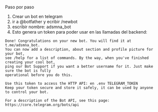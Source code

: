Paso por paso

1. Crear un bot en telegram
2. ir a @botfather y ecribir /newbot
3. escribir nombre: adsmna_bot
4. Esto genera un token para poder usar en las llamadas del backend:

```
Done! Congratulations on your new bot. You will find it at t.me/adsmna_bot.
You can now add a description, about section and profile picture for your bot,
see /help for a list of commands. By the way, when you've finished creating your cool bot,
ping our Bot Support if you want a better username for it. Just make sure the bot is fully
operational before you do this.

Use this token to access the HTTP API: en .env TELEGRAM_TOKEN
Keep your token secure and store it safely, it can be used by anyone to control your bot.

For a description of the Bot API, see this page: https://core.telegram.org/bots/api
```
